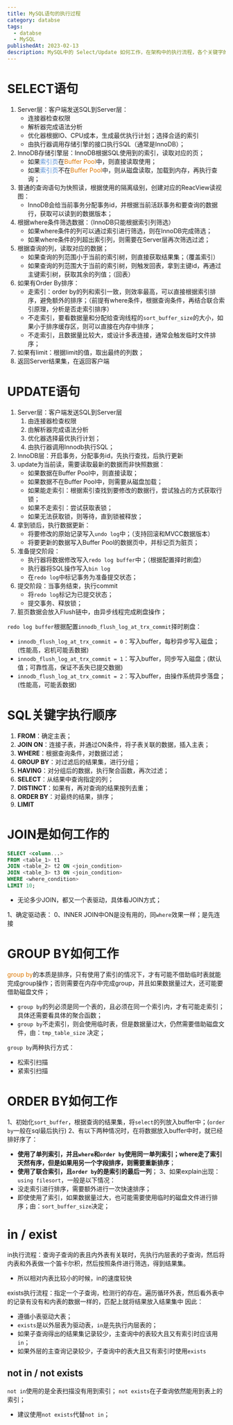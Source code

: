 ```yaml
---
title: MySQL语句的执行过程
category: databse
tags:
  - databse
  - MySQL
publishedAt: 2023-02-13
description: MySQL中的 Select/Update 如何工作，在架构中的执行流程，各个关键字的执行顺序和方式
---
```


# SELECT语句

1. Server层：客户端发送SQL到Server层：
	- 连接器检查权限
	- 解析器完成语法分析
	- 优化器根据IO、CPU成本，生成最优执行计划；选择合适的索引
	- 由执行器调用存储引擎的接口执行SQL（通常是InnoDB）；
2. InnoDB存储引擎层：InnoDB根据SQL使用到的索引，读取对应的页；
	- 如果<font color="#548dd4">索引页</font>在<font color="#de7802">Buffer Pool</font>中，则直接读取使用；
	- 如果<font color="#548dd4">索引页</font>不在<font color="#de7802">Buffer Pool</font>中，则从磁盘读取，加载到内存，再执行查询；
3. 普通的查询语句为快照读，根据使用的隔离级别，创建对应的ReacView读视图：
	- InnoDB会给当前事务分配事务id，并根据当前活跃事务和要查询的数据行，获取可以读到的数据版本；
4. 根据where条件筛选数据：（InnoDB只能根据索引列筛选）
	- 如果where条件的列可以通过索引进行筛选，则在InnoDB完成筛选；
	- 如果where条件的列超出索引列，则需要在Server层再次筛选过滤；
5. 根据查询的列，读取对应的数据；
	- 如果查询的列范围小于当前的索引树，则直接获取结果集；（覆盖索引）
	- 如果查询的列范围大于当前的索引树，则触发回表，拿到主键id，再通过主键索引树，获取其余的列值；（回表）
6. 如果有Order By排序：
	- 走索引：order by的列和索引一致，则效率最高，可以直接根据索引排序，避免额外的排序；（前提有where条件，根据查询条件，再结合联合索引原理，分析是否走索引排序）
	- 不走索引，要看数据量和分配给查询线程的`sort_buffer_size`的大小，如果小于排序缓存区，则可以直接在内存中排序；
	- 不走索引，且数据量比较大，或设计多表连接，通常会触发临时文件排序；
7. 如果有limit：根据limit的值，取出最终的列数；
8. 返回Server结果集，在返回客户端

# UPDATE语句

1. Server层：客户端发送SQL到Server层
	1. 由连接器检查权限
	2. 由解析器完成语法分析
	3. 优化器选择最优执行计划；
	4. 由执行器调用Innodb执行SQL；
2. InnoDB层：开启事务，分配事务id，先执行查找，后执行更新
3. update为当前读，需要读取最新的数据而非快照数据：
	- 如果数据在Buffer Pool中，则直接读取；
	- 如果数据不在Buffer Pool中，则需要从磁盘加载；
	- 如果能走索引：根据索引查找到要修改的数据行，尝试独占的方式获取行锁；
	- 如果不走索引：尝试获取表锁；
	- 如果无法获取锁，则等待，直到锁被释放；
4. 拿到锁后，执行数据更新：
	- 将要修改的原始记录写入`undo log`中；（支持回滚和MVCC数据版本）
	- 将要更新的数据写入Buffer Pool的数据页中，并标记页为脏页；
5. 准备提交阶段：
	- 执行器将数据修改写入`redo log buffer`中；（根据配置择时刷盘）
	- 执行器将SQL操作写入`bin log`
	- 在`redo log`中标记事务为准备提交状态；
6. 提交阶段：当事务结束，执行commit
	- 将`redo log`标记为已提交状态；
	- 提交事务、释放锁；
7. 脏页数据会放入Flush链中，由异步线程完成刷盘操作；

`redo log buffer`根据配置`innodb_flush_log_at_trx_commit`择时刷盘：
- `innodb_flush_log_at_trx_commit = 0`：写入buffer，每秒异步写入磁盘；(性能高，宕机可能丢数据)
- `innodb_flush_log_at_trx_commit = 1`：写入buffer，同步写入磁盘；(默认值；可靠性高，保证不丢失已提交数据)
- `innodb_flush_log_at_trx_commit = 2`：写入buffer，由操作系统异步落盘；(性能高，可能丢数据)

# SQL关键字执行顺序

1. **FROM**：确定主表；
2. **JOIN ON**：连接子表，并通过ON条件，将子表关联的数据，插入主表；
3. **WHERE**：根据查询条件，对数据过滤；
4. **GROUP BY**：对过滤后的结果集，进行分组；
5. **HAVING**：对分组后的数据，执行聚合函数，再次过滤；
6. **SELECT**：从结果中查询指定的列；
7. **DISTINCT**：如果有，再对查询的结果按列去重；
8. **ORDER BY**：对最终的结果，排序；
9. **LIMIT**

# JOIN是如何工作的

```sql
SELECT <column...>
FROM <table_1> t1
JOIN <table_2> t2 ON <join_condition>
JOIN <table_3> t3 ON <join_condition>
WHERE <where_condition>
LIMIT 10;
```

- 无论多少JOIN，都又一个表驱动，具体看JOIN方式；

1、确定驱动表：
0、INNER JOIN中ON是没有用的，同`where`效果一样；是先连接
# GROUP BY如何工作

<font color="#de7802">group by</font>的本质是排序，只有使用了索引的情况下，才有可能不借助临时表就能完成group操作；否则需要在内存中完成group，并且如果数据量过大，还可能要借助磁盘文件；
- `group by`的列必须是同一个表的，且必须在同一个索引内，才有可能走索引；具体还需要看具体的聚合函数；
- `group by`不走索引，则会使用临时表，但是数据量过大，仍然需要借助磁盘文件，由：`tmp_table_size` 决定；

`group by`两种执行方式：
- 松索引扫描
- 紧索引扫描

# ORDER BY如何工作

1、初始化`sort_buffer`，根据查询的结果集，将`select`的列放入buffer中；(`order by`一般在sql最后执行)
2、有以下两种情况时，在将数据放入buffer中时，就已经排好序了：
- **使用了单列索引，并且`where`和`order by`使用同一单列索引；where走了索引天然有序，但是如果用另一个字段排序，则需要重新排序**；
- **使用了联合索引，且`order by`的是索引的最后一列**；
3、如果explain出现：`using filesort`，一般是以下情况：
- 没走索引进行排序，需要额外进行一次快速排序；
- 即使使用了索引，如果数据量过大，也可能需要使用临时的磁盘文件进行排序；由：`sort_buffer_size`决定；

# in / exist

in执行流程：查询子查询的表且内外表有关联时，先执行内层表的子查询，然后将内表和外表做一个笛卡尔积，然后按照条件进行筛选，得到结果集。
- 所以相对内表比较小的时候，in的速度较快

exists执行流程：指定一个子查询，检测行的存在。遍历循环外表，然后看外表中的记录有没有和内表的数据一样的，匹配上就将结果放入结果集中
因此：
- 遵循小表驱动大表；
- `exists`是以外层表为驱动表，`in`是先执行内层表的；
- 如果子查询得出的结果集记录较少，主查询中的表较大且又有索引时应该用`in`；
- 如果外层的主查询记录较少，子查询中的表大且又有索引时使用`exists`

## not in / not exists

`not in`使用的是全表扫描没有用到索引；
`not exists`在子查询依然能用到表上的索引；
- 建议使用`not exists`代替`not in`；
